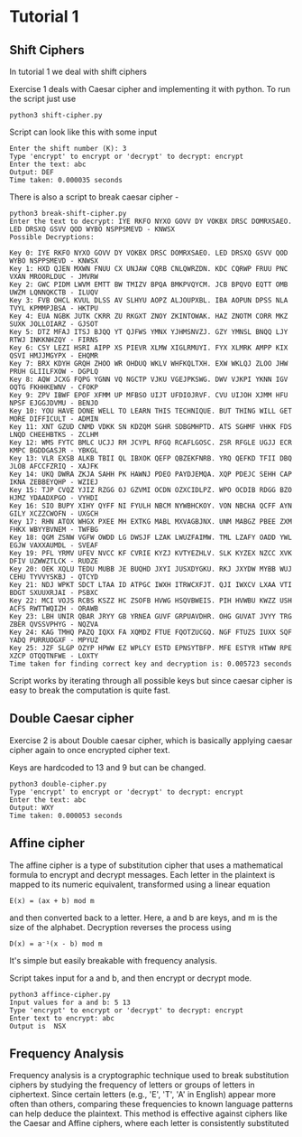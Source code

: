 # Tutorial 1

## Shift Ciphers

In tutorial 1 we deal with shift ciphers 

Exercise 1 deals with Caesar cipher and implementing it with python. To run the script just use 

```
python3 shift-cipher.py
```
Script can look like this with some input
```
Enter the shift number (K): 3
Type 'encrypt' to encrypt or 'decrypt' to decrypt: encrypt
Enter the text: abc
Output: DEF
Time taken: 0.000035 seconds
```

There is also a script to break caesar cipher -

```
python3 break-shift-cipher.py 
Enter the text to decrypt: IYE RKFO NYXO GOVV DY VOKBX DRSC DOMRXSAEO. LED DRSXQ GSVV QOD WYBO NSPPSMEVD - KNWSX
Possible Decryptions:

Key 0: IYE RKFO NYXO GOVV DY VOKBX DRSC DOMRXSAEO. LED DRSXQ GSVV QOD WYBO NSPPSMEVD - KNWSX
Key 1: HXD QJEN MXWN FNUU CX UNJAW CQRB CNLQWRZDN. KDC CQRWP FRUU PNC VXAN MROORLDUC - JMVRW
Key 2: GWC PIDM LWVM EMTT BW TMIZV BPQA BMKPVQYCM. JCB BPQVO EQTT OMB UWZM LQNNQKCTB - ILUQV
Key 3: FVB OHCL KVUL DLSS AV SLHYU AOPZ ALJOUPXBL. IBA AOPUN DPSS NLA TVYL KPMMPJBSA - HKTPU
Key 4: EUA NGBK JUTK CKRR ZU RKGXT ZNOY ZKINTOWAK. HAZ ZNOTM CORR MKZ SUXK JOLLOIARZ - GJSOT
Key 5: DTZ MFAJ ITSJ BJQQ YT QJFWS YMNX YJHMSNVZJ. GZY YMNSL BNQQ LJY RTWJ INKKNHZQY - FIRNS
Key 6: CSY LEZI HSRI AIPP XS PIEVR XLMW XIGLRMUYI. FYX XLMRK AMPP KIX QSVI HMJJMGYPX - EHQMR
Key 7: BRX KDYH GRQH ZHOO WR OHDUQ WKLV WHFKQLTXH. EXW WKLQJ ZLOO JHW PRUH GLIILFXOW - DGPLQ
Key 8: AQW JCXG FQPG YGNN VQ NGCTP VJKU VGEJPKSWG. DWV VJKPI YKNN IGV OQTG FKHHKEWNV - CFOKP
Key 9: ZPV IBWF EPOF XFMM UP MFBSO UIJT UFDIOJRVF. CVU UIJOH XJMM HFU NPSF EJGGJDVMU - BENJO
Key 10: YOU HAVE DONE WELL TO LEARN THIS TECHNIQUE. BUT THING WILL GET MORE DIFFICULT - ADMIN
Key 11: XNT GZUD CNMD VDKK SN KDZQM SGHR SDBGMHPTD. ATS SGHMF VHKK FDS LNQD CHEEHBTKS - ZCLHM
Key 12: WMS FYTC BMLC UCJJ RM JCYPL RFGQ RCAFLGOSC. ZSR RFGLE UGJJ ECR KMPC BGDDGASJR - YBKGL
Key 13: VLR EXSB ALKB TBII QL IBXOK QEFP QBZEKFNRB. YRQ QEFKD TFII DBQ JLOB AFCCFZRIQ - XAJFK
Key 14: UKQ DWRA ZKJA SAHH PK HAWNJ PDEO PAYDJEMQA. XQP PDEJC SEHH CAP IKNA ZEBBEYQHP - WZIEJ
Key 15: TJP CVQZ YJIZ RZGG OJ GZVMI OCDN OZXCIDLPZ. WPO OCDIB RDGG BZO HJMZ YDAADXPGO - VYHDI
Key 16: SIO BUPY XIHY QYFF NI FYULH NBCM NYWBHCKOY. VON NBCHA QCFF AYN GILY XCZZCWOFN - UXGCH
Key 17: RHN ATOX WHGX PXEE MH EXTKG MABL MXVAGBJNX. UNM MABGZ PBEE ZXM FHKX WBYYBVNEM - TWFBG
Key 18: QGM ZSNW VGFW OWDD LG DWSJF LZAK LWUZFAIMW. TML LZAFY OADD YWL EGJW VAXXAUMDL - SVEAF
Key 19: PFL YRMV UFEV NVCC KF CVRIE KYZJ KVTYEZHLV. SLK KYZEX NZCC XVK DFIV UZWWZTLCK - RUDZE
Key 20: OEK XQLU TEDU MUBB JE BUQHD JXYI JUSXDYGKU. RKJ JXYDW MYBB WUJ CEHU TYVVYSKBJ - QTCYD
Key 21: NDJ WPKT SDCT LTAA ID ATPGC IWXH ITRWCXFJT. QJI IWXCV LXAA VTI BDGT SXUUXRJAI - PSBXC
Key 22: MCI VOJS RCBS KSZZ HC ZSOFB HVWG HSQVBWEIS. PIH HVWBU KWZZ USH ACFS RWTTWQIZH - ORAWB
Key 23: LBH UNIR QBAR JRYY GB YRNEA GUVF GRPUAVDHR. OHG GUVAT JVYY TRG ZBER QVSSVPHYG - NQZVA
Key 24: KAG TMHQ PAZQ IQXX FA XQMDZ FTUE FQOTZUCGQ. NGF FTUZS IUXX SQF YADQ PURRUOGXF - MPYUZ
Key 25: JZF SLGP OZYP HPWW EZ WPLCY ESTD EPNSYTBFP. MFE ESTYR HTWW RPE XZCP OTQQTNFWE - LOXTY
Time taken for finding correct key and decryption is: 0.005723 seconds
```
Script works by iterating through all possible keys but since caesar cipher is easy to break the computation is quite fast.

## Double Caesar cipher

Exercise 2 is about Double caesar cipher, which is basically applying caesar cipher again to once encrypted cipher text.

Keys are hardcoded to 13 and 9 but can be changed.

```
python3 double-cipher.py 
Type 'encrypt' to encrypt or 'decrypt' to decrypt: encrypt
Enter the text: abc
Output: WXY
Time taken: 0.000053 seconds
```

## Affine cipher

The affine cipher is a type of substitution cipher that uses a mathematical formula to encrypt and decrypt messages. Each letter in the plaintext is mapped to its numeric equivalent, transformed using a linear equation 
```
E(x) = (ax + b) mod m
```
and then converted back to a letter. Here, a and b are keys, and m is the size of the alphabet. Decryption reverses the process using 
```
D(x) = a⁻¹(x - b) mod m
```
It's simple but easily breakable with frequency analysis.

Script takes input for a and b, and then encrypt or decrypt mode.

```
python3 affince-cipher.py 
Input values for a and b: 5 13
Type 'encrypt' to encrypt or 'decrypt' to decrypt: encrypt
Enter text to encrypt: abc
Output is  NSX
```

## Frequency Analysis

Frequency analysis is a cryptographic technique used to break substitution ciphers by studying the frequency of letters or groups of letters in ciphertext. Since certain letters (e.g., 'E', 'T', 'A' in English) appear more often than others, comparing these frequencies to known language patterns can help deduce the plaintext. This method is effective against ciphers like the Caesar and Affine ciphers, where each letter is consistently substituted

